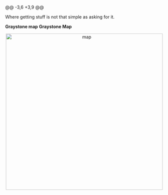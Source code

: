 @@ -3,6 +3,9 @@

Where getting stuff is not that simple as asking for it.

**Graystone map**
**Graystone Map**

<p align="center">
  <img src="https://imgur.com/XZMM1PF.png" alt="map" width="500" heigth="366"/>
</p>
